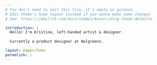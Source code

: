 ```yaml
---
# You don't need to edit this file, it's empty on purpose.
# Edit theme's home layout instead if you wanna make some changes
# See: https://jekyllrb.com/docs/themes/#overriding-theme-defaults

introduction: | 
  Hello! I'm Kristine, left-handed artist & designer.
  
  Currently a product designer at Walgreens.

layout: pages/home
permalink: /
---
```

